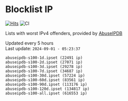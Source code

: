 # Blocklist IP

[![Hits](https://hits.seeyoufarm.com/api/count/incr/badge.svg?url=https%3A%2F%2Fgithub.com%2Fborestad%2Fblocklist-ip%2F&count_bg=%2379C83D&title_bg=%23555555&icon=&icon_color=%23E7E7E7&title=hits&edge_flat=false)](https://hits.seeyoufarm.com)  ![CI](https://img.shields.io/github/workflow/status/borestad/blocklist-ip/CI?style=flat-square)

Lists with worst IPv4 offenders, provided by [AbuseIPDB](https://www.abuseipdb.com/)

<!-- FOOTER-PLACEHOLDER -->
Updated every 5 hours<br>
Last update: `2024-09-01 - 05:23:37`
```
abuseipdb-s100-1d.ipset (22491 ip)
abuseipdb-s100-2d.ipset (27071 ip)
abuseipdb-s100-3d.ipset (29278 ip)
abuseipdb-s100-7d.ipset (34687 ip)
abuseipdb-s100-30d.ipset (57224 ip)
abuseipdb-s100-60d.ipset (83561 ip)
abuseipdb-s100-90d.ipset (113176 ip)
abuseipdb-s100-120d.ipset (134817 ip)
abuseipdb-s100-all.ipset (616553 ip)
```
